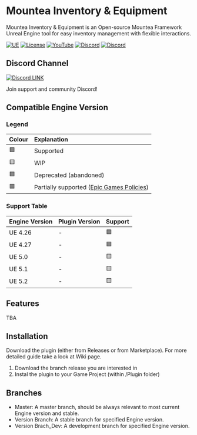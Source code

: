 # Mountea Inventory & Equipment
Mountea Inventory & Equipment is an Open-source Mountea Framework Unreal Engine tool for easy inventory management with flexible interactions. 

[![UE](https://img.shields.io/badge/supported-4.26%2B-green)](https://github.com/Mountea-Framework/ActorInventoryPlugin/edit/master/README.md#compatible-engine-version)
[![License](https://img.shields.io/github/license/Mountea-Framework/ActorInventoryPlugin)](https://github.com/Mountea-Framework/MounteaDialogueSystem/blob/master/LICENSE)
[![YouTube](https://img.shields.io/badge/YouTube-Subscribe-red?style=flat&logo=youtube)](https://www.youtube.com/@mounteaframework)
[![Discord](https://badgen.net/discord/online-members/2vXWEEN?label=Discord&logo=discord&logoColor=ffffff&color=7389D8)](https://discord.com/invite/2vXWEEN)
[![Discord](https://badgen.net/discord/members/2vXWEEN?label=Discord&logo=discord&logoColor=ffffff&color=7389D8)](https://discord.com/invite/2vXWEEN)

## Discord Channel

[![Discord LINK](https://static.wikia.nocookie.net/siivagunner/images/9/9f/Discord_icon.svg/revision/latest?cb=20210814160101)](https://discord.gg/2vXWEEN)

Join support and community Discord!

## Compatible Engine Version

### Legend
| Colour        | Explanation |
|:-------------|:------|
| 🟩          | Supported  |
| 🟨          | WIP  |
| 🟪          | Deprecated (abandoned)  |
| 🟥          | Partially supported ([Epic Games Policies](https://www.unrealengine.com/en-US/marketplace-guidelines#263d))   |

### Support Table
| Engine Version        | Plugin Version         | Support |
|:-------------|:------------------|:------|
| UE 4.26           | - | 🟪  |
| UE 4.27           | - | 🟪  |
| UE 5.0          | - | 🟨  |
| UE 5.1           | - | 🟨  |
| UE 5.2           | - | 🟨  |

## Features
TBA

## Installation

Download the plugin (either from Releases or from Marketplace). For more detailed guide take a look at Wiki page.

1. Download the branch release you are interested in
2. Instal the plugin to your Game Project (within /Plugin folder)

## Branches

* Master: A master branch, should be always relevant to most current Engine version and stable.
* Version Branch: A stable branch for specified Engine version.
* Version Brach_Dev: A development branch for specified Engine version.

